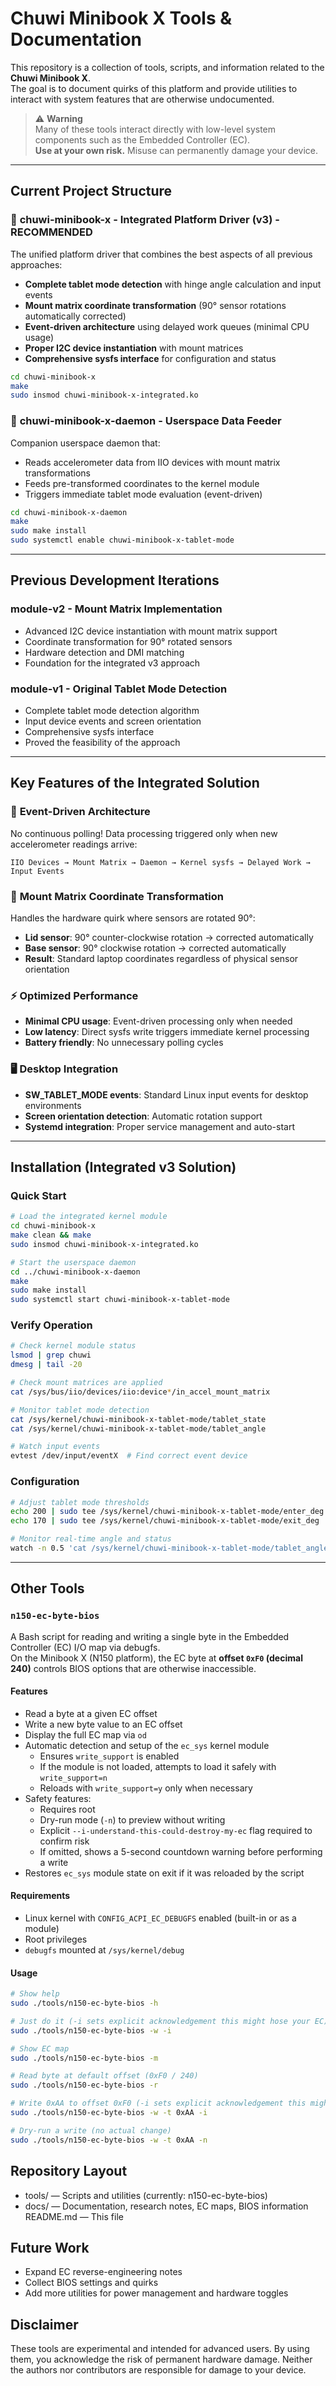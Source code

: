 # Chuwi Minibook X Tools & Documentation

This repository is a collection of tools, scripts, and information related to the **Chuwi Minibook X**.  
The goal is to document quirks of this platform and provide utilities to interact with system features that are otherwise undocumented.

> ⚠️ **Warning**  
> Many of these tools interact directly with low-level system components such as the Embedded Controller (EC).  
> **Use at your own risk.** Misuse can permanently damage your device.

---

## Current Project Structure

### 🚀 **chuwi-minibook-x** - Integrated Platform Driver (v3) - **RECOMMENDED**

The unified platform driver that combines the best aspects of all previous approaches:

- **Complete tablet mode detection** with hinge angle calculation and input events
- **Mount matrix coordinate transformation** (90° sensor rotations automatically corrected)
- **Event-driven architecture** using delayed work queues (minimal CPU usage)
- **Proper I2C device instantiation** with mount matrices
- **Comprehensive sysfs interface** for configuration and status

```bash
cd chuwi-minibook-x
make
sudo insmod chuwi-minibook-x-integrated.ko
```

### 📡 **chuwi-minibook-x-daemon** - Userspace Data Feeder

Companion userspace daemon that:
- Reads accelerometer data from IIO devices with mount matrix transformations
- Feeds pre-transformed coordinates to the kernel module
- Triggers immediate tablet mode evaluation (event-driven)

```bash
cd chuwi-minibook-x-daemon
make
sudo make install
sudo systemctl enable chuwi-minibook-x-tablet-mode
```

---

## Previous Development Iterations

### **module-v2** - Mount Matrix Implementation
- Advanced I2C device instantiation with mount matrix support
- Coordinate transformation for 90° rotated sensors  
- Hardware detection and DMI matching
- Foundation for the integrated v3 approach

### **module-v1** - Original Tablet Mode Detection
- Complete tablet mode detection algorithm
- Input device events and screen orientation
- Comprehensive sysfs interface
- Proved the feasibility of the approach

---

## Key Features of the Integrated Solution

### 🎯 **Event-Driven Architecture**
No continuous polling! Data processing triggered only when new accelerometer readings arrive:
```
IIO Devices → Mount Matrix → Daemon → Kernel sysfs → Delayed Work → Input Events
```

### 🔄 **Mount Matrix Coordinate Transformation** 
Handles the hardware quirk where sensors are rotated 90°:
- **Lid sensor**: 90° counter-clockwise rotation → corrected automatically
- **Base sensor**: 90° clockwise rotation → corrected automatically
- **Result**: Standard laptop coordinates regardless of physical sensor orientation

### ⚡ **Optimized Performance**
- **Minimal CPU usage**: Event-driven processing only when needed
- **Low latency**: Direct sysfs write triggers immediate kernel processing
- **Battery friendly**: No unnecessary polling cycles

### 🖥️ **Desktop Integration**
- **SW_TABLET_MODE events**: Standard Linux input events for desktop environments
- **Screen orientation detection**: Automatic rotation support
- **Systemd integration**: Proper service management and auto-start

---

## Installation (Integrated v3 Solution)

### Quick Start
```bash
# Load the integrated kernel module
cd chuwi-minibook-x
make clean && make
sudo insmod chuwi-minibook-x-integrated.ko

# Start the userspace daemon
cd ../chuwi-minibook-x-daemon
make
sudo make install
sudo systemctl start chuwi-minibook-x-tablet-mode
```

### Verify Operation
```bash
# Check kernel module status
lsmod | grep chuwi
dmesg | tail -20

# Check mount matrices are applied
cat /sys/bus/iio/devices/iio:device*/in_accel_mount_matrix

# Monitor tablet mode detection
cat /sys/kernel/chuwi-minibook-x-tablet-mode/tablet_state
cat /sys/kernel/chuwi-minibook-x-tablet-mode/tablet_angle

# Watch input events
evtest /dev/input/eventX  # Find correct event device
```

### Configuration
```bash
# Adjust tablet mode thresholds
echo 200 | sudo tee /sys/kernel/chuwi-minibook-x-tablet-mode/enter_deg
echo 170 | sudo tee /sys/kernel/chuwi-minibook-x-tablet-mode/exit_deg

# Monitor real-time angle and status
watch -n 0.5 'cat /sys/kernel/chuwi-minibook-x-tablet-mode/tablet_angle /sys/kernel/chuwi-minibook-x-tablet-mode/tablet_state'
```

---

## Other Tools

### `n150-ec-byte-bios`

A Bash script for reading and writing a single byte in the Embedded Controller (EC) I/O map via debugfs.  
On the Minibook X (N150 platform), the EC byte at **offset `0xF0` (decimal 240)** controls BIOS options that are otherwise inaccessible.

#### Features
- Read a byte at a given EC offset
- Write a new byte value to an EC offset
- Display the full EC map via `od`
- Automatic detection and setup of the `ec_sys` kernel module
  - Ensures `write_support` is enabled
  - If the module is not loaded, attempts to load it safely with `write_support=n`
  - Reloads with `write_support=y` only when necessary
- Safety features:
  - Requires root
  - Dry-run mode (`-n`) to preview without writing
  - Explicit `--i-understand-this-could-destroy-my-ec` flag required to confirm risk
  - If omitted, shows a 5-second countdown warning before performing a write
- Restores `ec_sys` module state on exit if it was reloaded by the script

#### Requirements
- Linux kernel with `CONFIG_ACPI_EC_DEBUGFS` enabled (built-in or as a module)
- Root privileges
- `debugfs` mounted at `/sys/kernel/debug`

#### Usage

```bash
# Show help
sudo ./tools/n150-ec-byte-bios -h

# Just do it (-i sets explicit acknowledgement this might hose your EC)
sudo ./tools/n150-ec-byte-bios -w -i

# Show EC map
sudo ./tools/n150-ec-byte-bios -m

# Read byte at default offset (0xF0 / 240)
sudo ./tools/n150-ec-byte-bios -r

# Write 0xAA to offset 0xF0 (-i sets explicit acknowledgement this might hose your EC)
sudo ./tools/n150-ec-byte-bios -w -t 0xAA -i

# Dry-run a write (no actual change)
sudo ./tools/n150-ec-byte-bios -w -t 0xAA -n
```

## Repository Layout
- tools/ — Scripts and utilities (currently: n150-ec-byte-bios)
- docs/ — Documentation, research notes, EC maps, BIOS information
README.md — This file

## Future Work
- Expand EC reverse-engineering notes
- Collect BIOS settings and quirks
- Add more utilities for power management and hardware toggles

## Disclaimer
These tools are experimental and intended for advanced users.
By using them, you acknowledge the risk of permanent hardware damage.
Neither the authors nor contributors are responsible for damage to your device.
